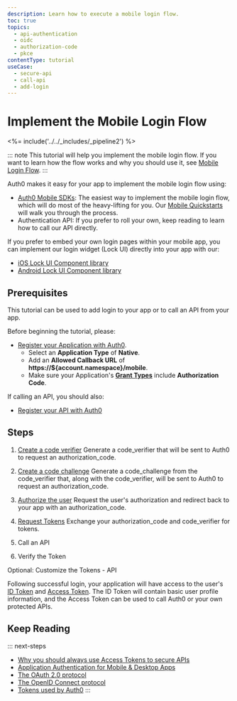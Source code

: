 ```yaml
---
description: Learn how to execute a mobile login flow.
toc: true
topics:
  - api-authentication
  - oidc
  - authorization-code
  - pkce
contentType: tutorial
useCase:
  - secure-api
  - call-api
  - add-login
---
```

# Implement the Mobile Login Flow

<%= include('../../_includes/_pipeline2') %>

::: note
This tutorial will help you implement the mobile login flow. If you want to learn how the flow works and why you should use it, see [Mobile Login Flow](/api-auth/grant/authorization-code-pkce).
:::

Auth0 makes it easy for your app to implement the mobile login flow using:

* [Auth0 Mobile SDKs](/libraries): The easiest way to implement the mobile login flow, which will do most of the heavy-lifting for you. Our [Mobile Quickstarts](/quickstart/native) will walk you through the process.
* Authentication API: If you prefer to roll your own, keep reading to learn how to call our API directly.

If you prefer to embed your own login pages within your mobile app, you can implement our login widget (Lock UI) directly into your app with our:

* [iOS Lock UI Component library](/libraries/lock-ios/v2)
* [Android Lock UI Component library](/libraries/lock-android/v2)


## Prerequisites

This tutorial can be used to add login to your app or to call an API from your app.

Before beginning the tutorial, please:

* [Register your Application with Auth0](/application-auth/guides/register-application-dashboard). 
  * Select an **Application Type** of **Native**.
  * Add an **Allowed Callback URL** of **https://${account.namespace}/mobile**.
  * Make sure your Application's **[Grant Types](/applications/guides/change-app-grant-type-dashboard)** include **Authorization Code**.
  
If calling an API, you should also:

* [Register your API with Auth0](/api-auth/guides/register-api)


## Steps

1. [Create a code verifier](/api-auth/tutorials/mobile-login-flow/create-code-verifier)
Generate a code_verifier that will be sent to Auth0 to request an authorization_code.
2. [Create a code challenge](/api-auth/tutorials/mobile-login-flow/create-code-challenge)
Generate a code_challenge from the code_verifier that, along with the code_verifier, will be sent to Auth0 to request an authorization_code.
3. [Authorize the user](/api-auth/tutorials/mobile-login-flow/authorize-user)
Request the user's authorization and redirect back to your app with an authorization_code.
4. [Request Tokens](/api-auth/tutorials/mobile-login-flow/request-tokens)
Exchange your authorization_code and code_verifier for tokens.
5. Call an API

6. Verify the Token

Optional: Customize the Tokens - API

Following successful login, your application will have access to the user's [ID Token](/tokens/id-token) and [Access Token](/tokens/overview-access-tokens). The ID Token will contain basic user profile information, and the Access Token can be used to call Auth0 or your own protected APIs.


## Keep Reading

::: next-steps
- [Why you should always use Access Tokens to secure APIs](/api-auth/why-use-access-tokens-to-secure-apis)
- [Application Authentication for Mobile & Desktop Apps](/Application-auth/mobile-desktop)
- [The OAuth 2.0 protocol](/protocols/oauth2)
- [The OpenID Connect protocol](/protocols/oidc)
- [Tokens used by Auth0](/tokens)
:::

